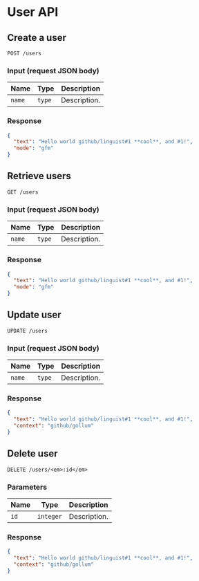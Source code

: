 # User API

## Create a user

    POST /users

### Input (request JSON body)

Name | Type | Description
-----|------|--------------
`name`|`type` | Description.

### Response

``` json
{
  "text": "Hello world github/linguist#1 **cool**, and #1!",
  "mode": "gfm"
}
```

## Retrieve users

    GET /users

### Input (request JSON body)

Name | Type | Description
-----|------|--------------
`name`|`type` | Description.

### Response

``` json
{
  "text": "Hello world github/linguist#1 **cool**, and #1!",
  "mode": "gfm"
}
```

## Update user

    UPDATE /users

### Input (request JSON body)

Name | Type | Description
-----|------|--------------
`name`|`type` | Description.

### Response

``` json
{
  "text": "Hello world github/linguist#1 **cool**, and #1!",
  "context": "github/gollum"
}
```

## Delete user

    DELETE /users/<em>:id</em>

### Parameters

Name | Type | Description
-----|------|--------------
`id`|`integer` | Description.

### Response

``` json
{
  "text": "Hello world github/linguist#1 **cool**, and #1!",
  "context": "github/gollum"
}
```
